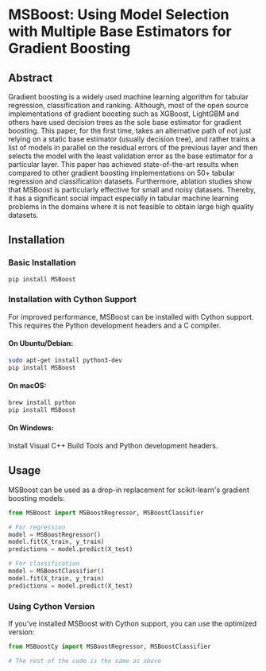 # MSBoost: Using Model Selection with Multiple Base Estimators for Gradient Boosting
## Abstract
Gradient boosting is a widely used machine learning algorithm for tabular regression, classification and ranking. Although, most of the open source implementations of gradient boosting such as XGBoost, LightGBM and others have used decision trees as the sole base estimator for gradient boosting. This paper, for the first time, takes an alternative path of not just relying on a static base estimator (usually decision tree), and rather trains a list of models in parallel on the residual errors of the previous layer and then selects the model with the least validation error as the base estimator for a particular layer. This paper has achieved state-of-the-art results when compared to other gradient boosting implementations on 50+ tabular regression and classification datasets. Furthermore, ablation studies show that MSBoost is particularly effective for small and noisy datasets. Thereby, it has a significant social impact especially in tabular machine learning problems in the domains where it is not feasible to obtain large high quality datasets. 

## Installation

### Basic Installation
```bash
pip install MSBoost
```

### Installation with Cython Support
For improved performance, MSBoost can be installed with Cython support. This requires the Python development headers and a C compiler.

#### On Ubuntu/Debian:
```bash
sudo apt-get install python3-dev
pip install MSBoost
```

#### On macOS:
```bash
brew install python
pip install MSBoost
```

#### On Windows:
Install Visual C++ Build Tools and Python development headers.

## Usage
MSBoost can be used as a drop-in replacement for scikit-learn's gradient boosting models:

```python
from MSBoost import MSBoostRegressor, MSBoostClassifier

# For regression
model = MSBoostRegressor()
model.fit(X_train, y_train)
predictions = model.predict(X_test)

# For classification
model = MSBoostClassifier()
model.fit(X_train, y_train)
predictions = model.predict(X_test)
```

### Using Cython Version
If you've installed MSBoost with Cython support, you can use the optimized version:

```python
from MSBoostCy import MSBoostRegressor, MSBoostClassifier

# The rest of the code is the same as above
```
